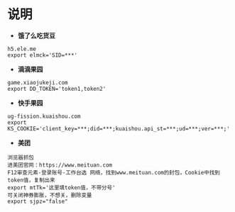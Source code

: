 # 说明
- **饿了么吃货豆**
```
h5.ele.me
export elmck='SID=***'
```
- **滴滴果园**
```
game.xiaojukeji.com
export DD_TOKEN='token1,token2'
```
- **快手果园**
```
ug-fission.kuaishou.com
export KS_COOKIE='client_key=***;did=***;kuaishou.api_st=***;ud=***;ver=***;'
```
- **美团**
```
浏览器抓包
进美团官网：https://www.meituan.com
F12审查元素-登录账号-工作台选 网络，找到www.meituan.com的封包，Cookie中找到token值，复制出来
export mtTk='这里填token值，不带分号'
可关闭神券膨胀，不想关，删除变量
export sjpz="false"
```
